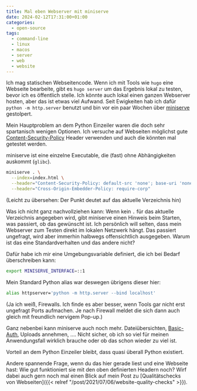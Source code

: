 ```yaml
---
title: Mal eben Webserver mit miniserve
date: 2024-02-12T17:31:00+01:00
categories:
  - open-source
tags:
  - command-line
  - linux
  - macos
  - server
  - web
  - website
---
```


Ich mag statischen Webseitencode.
Wenn ich mit Tools wie `hugo` eine Webseite bearbeite, gibt es `hugo server` um das Ergebnis lokal zu testen, bevor ich es öffentlich stelle.
Ich könnte auch lokal einen ganzen Webserver hosten, aber das ist etwas viel Aufwand.
Seit Ewigkeiten hab ich dafür `python -m http.server` benutzt und bin vor ein paar Wochen über [miniserve](https://github.com/svenstaro/miniserve) gestolpert.

<!--more-->

Mein Hauptproblem an dem Python Einzeiler waren die doch sehr spartanisch wenigen Optionen.
Ich versuche auf Webseiten möglichst gute [Content-Security-Policy](https://developer.mozilla.org/en-US/docs/Web/HTTP/Headers/Content-Security-Policy) Header verwenden und auch die könnten mal getestet werden.

miniserve ist eine einzelne Executable, die (fast) ohne Abhängigkeiten auskommt (`glibc`).

```bash
miniserve . \
  --index=index.html \
  --header="Content-Security-Policy: default-src 'none'; base-uri 'none'; form-action 'none'; frame-ancestors 'none'; script-src 'none'; img-src 'self'; style-src 'self';" \
  --header="Cross-Origin-Embedder-Policy: require-corp"
```

(Leicht zu übersehen: Der Punkt deutet auf das aktuelle Verzeichnis hin)

Was ich nicht ganz nachvollziehen kann: Wenn kein `.` für das aktuelle Verzeichnis angegeben wird, gibt miniserve einen Hinweis beim Starten, was passiert, ob das gewünscht ist.
Ich persönlich will selten, dass mein Webserver zum Testen direkt im lokalen Netzwerk hängt.
Das passiert ungefragt, wird aber immerhin halbwegs offensichtlich ausgegeben.
Warum ist das eine Standardverhalten und das andere nicht?

Dafür habe ich mir eine Umgebungsvariable definiert, die ich bei Bedarf überschreiben kann:

```bash
export MINISERVE_INTERFACE=::1
```

Mein Standard Python alias war deswegen übrigens dieser hier:

```bash
alias httpserver='python -m http.server --bind localhost'
```

(Ja ich weiß, Firewalls. Ich finde es aber besser, wenn Tools gar nicht erst ungefragt Ports aufmachen. Je nach Firewall meldet die sich dann auch gleich mit freundlich nervigem Pop-up.)

Ganz nebenbei kann miniserve auch noch mehr.
Dateiübersichten, [Basic-Auth](https://developer.mozilla.org/en-US/docs/Web/HTTP/Authentication), Uploads annehmen, ….
Nicht sicher, ob ich so viel für meinen Anwendungsfall wirklich brauche oder ob das schon wieder zu viel ist.

Vorteil an dem Python Einzeiler bleibt, dass quasi überall Python existiert.

Andere spannende Frage, wenn du das hier gerade liest und eine Webseite hast: Wie gut funktioniert sie mit den oben definierten Headern noch?
Wirf dabei auch gern noch mal einen Blick auf mein Post zu [Qualitätschecks von Webseiten]({{< relref "/post/2021/07/06/website-quality-checks" >}}).
